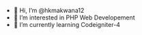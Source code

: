 - 👋 Hi, I’m @hkmakwana12
- 👀 I’m interested in PHP Web Developement
- 🌱 I’m currently learning Codeigniter-4

<!---
hkmakwana12/hkmakwana12 is a ✨ special ✨ repository because its `README.md` (this file) appears on your GitHub profile.
You can click the Preview link to take a look at your changes.
--->
